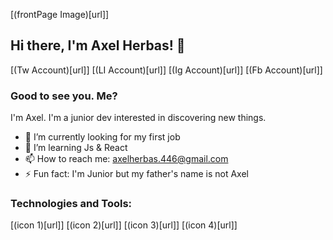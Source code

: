 [(frontPage Image)[url]]

## Hi there, I'm Axel Herbas! 👋
[(Tw Account)[url]]
[(LI Account)[url]]
[(Ig Account)[url]]
[(Fb Account)[url]]

### Good to see you. Me?
I'm Axel. I'm a junior dev interested in discovering new things. 
- 🔭 I’m currently looking for my first job
- 🌱 I’m learning Js & React
- 📫 How to reach me: axelherbas.446@gmail.com
- ⚡ Fun fact: I'm Junior but my father's name is not Axel

### Technologies and Tools:
[(icon 1)[url]]
[(icon 2)[url]]
[(icon 3)[url]]
[(icon 4)[url]]

